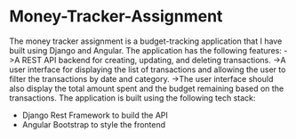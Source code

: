 # Money-Tracker-Assignment

The money tracker assignment is a budget-tracking application that I have built using Django and Angular. 
The application has the following features:
 ->A REST API backend for creating, updating, and deleting transactions.
 ->A user interface for displaying the list of transactions and allowing the user to filter the transactions by date and category.
 ->The user interface should also display the total amount spent and the budget remaining based on the transactions.
The application is built using the following tech stack:
 - Django Rest Framework to build the API
 - Angular Bootstrap to style the frontend
